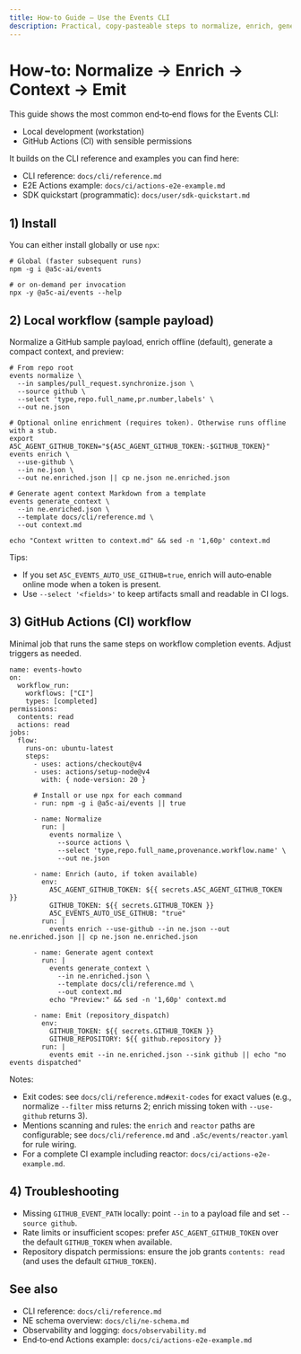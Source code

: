 ```yaml
---
title: How‑to Guide — Use the Events CLI
description: Practical, copy‑pasteable steps to normalize, enrich, generate agent context, and emit events locally and in GitHub Actions.
---
```


# How‑to: Normalize → Enrich → Context → Emit

This guide shows the most common end‑to‑end flows for the Events CLI:

- Local development (workstation)
- GitHub Actions (CI) with sensible permissions

It builds on the CLI reference and examples you can find here:

- CLI reference: `docs/cli/reference.md`
- E2E Actions example: `docs/ci/actions-e2e-example.md`
- SDK quickstart (programmatic): `docs/user/sdk-quickstart.md`

## 1) Install

You can either install globally or use `npx`:

```
# Global (faster subsequent runs)
npm -g i @a5c-ai/events

# or on-demand per invocation
npx -y @a5c-ai/events --help
```

## 2) Local workflow (sample payload)

Normalize a GitHub sample payload, enrich offline (default), generate a compact context, and preview:

```
# From repo root
events normalize \
  --in samples/pull_request.synchronize.json \
  --source github \
  --select 'type,repo.full_name,pr.number,labels' \
  --out ne.json

# Optional online enrichment (requires token). Otherwise runs offline with a stub.
export A5C_AGENT_GITHUB_TOKEN="${A5C_AGENT_GITHUB_TOKEN:-$GITHUB_TOKEN}"
events enrich \
  --use-github \
  --in ne.json \
  --out ne.enriched.json || cp ne.json ne.enriched.json

# Generate agent context Markdown from a template
events generate_context \
  --in ne.enriched.json \
  --template docs/cli/reference.md \
  --out context.md

echo "Context written to context.md" && sed -n '1,60p' context.md
```

Tips:

- If you set `A5C_EVENTS_AUTO_USE_GITHUB=true`, enrich will auto‑enable online mode when a token is present.
- Use `--select '<fields>'` to keep artifacts small and readable in CI logs.

## 3) GitHub Actions (CI) workflow

Minimal job that runs the same steps on workflow completion events. Adjust triggers as needed.

```
name: events-howto
on:
  workflow_run:
    workflows: ["CI"]
    types: [completed]
permissions:
  contents: read
  actions: read
jobs:
  flow:
    runs-on: ubuntu-latest
    steps:
      - uses: actions/checkout@v4
      - uses: actions/setup-node@v4
        with: { node-version: 20 }

      # Install or use npx for each command
      - run: npm -g i @a5c-ai/events || true

      - name: Normalize
        run: |
          events normalize \
            --source actions \
            --select 'type,repo.full_name,provenance.workflow.name' \
            --out ne.json

      - name: Enrich (auto, if token available)
        env:
          A5C_AGENT_GITHUB_TOKEN: ${{ secrets.A5C_AGENT_GITHUB_TOKEN }}
          GITHUB_TOKEN: ${{ secrets.GITHUB_TOKEN }}
          A5C_EVENTS_AUTO_USE_GITHUB: "true"
        run: |
          events enrich --use-github --in ne.json --out ne.enriched.json || cp ne.json ne.enriched.json

      - name: Generate agent context
        run: |
          events generate_context \
            --in ne.enriched.json \
            --template docs/cli/reference.md \
            --out context.md
          echo "Preview:" && sed -n '1,60p' context.md

      - name: Emit (repository_dispatch)
        env:
          GITHUB_TOKEN: ${{ secrets.GITHUB_TOKEN }}
          GITHUB_REPOSITORY: ${{ github.repository }}
        run: |
          events emit --in ne.enriched.json --sink github || echo "no events dispatched"
```

Notes:

- Exit codes: see `docs/cli/reference.md#exit-codes` for exact values (e.g., normalize `--filter` miss returns 2; enrich missing token with `--use-github` returns 3).
- Mentions scanning and rules: the `enrich` and `reactor` paths are configurable; see `docs/cli/reference.md` and `.a5c/events/reactor.yaml` for rule wiring.
- For a complete CI example including reactor: `docs/ci/actions-e2e-example.md`.

## 4) Troubleshooting

- Missing `GITHUB_EVENT_PATH` locally: point `--in` to a payload file and set `--source github`.
- Rate limits or insufficient scopes: prefer `A5C_AGENT_GITHUB_TOKEN` over the default `GITHUB_TOKEN` when available.
- Repository dispatch permissions: ensure the job grants `contents: read` (and uses the default `GITHUB_TOKEN`).

## See also

- CLI reference: `docs/cli/reference.md`
- NE schema overview: `docs/cli/ne-schema.md`
- Observability and logging: `docs/observability.md`
- End‑to‑end Actions example: `docs/ci/actions-e2e-example.md`
